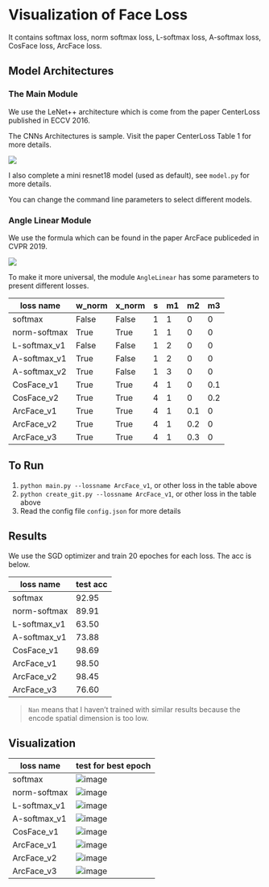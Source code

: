 # Visualization of Face Loss

It contains softmax loss, norm softmax loss, L-softmax loss, A-softmax loss, CosFace loss, ArcFace loss.

## Model Architectures

### The Main Module

We use the LeNet++ architecture which is come from the paper CenterLoss published in ECCV 2016.

The CNNs Architectures is sample. Visit the paper CenterLoss Table 1 for more details.

![](images/LeNet++.png)

I also complete a mini resnet18 model (used as default), see `model.py` for more details.

You can change the command line parameters to select different models.

### Angle Linear Module

We use the formula which can be found in the paper ArcFace publiceded in CVPR 2019. 

![](images/fusion_formula.svg)

<!-- $$L=-\frac{1}{N} \sum_{i=1}^{N} \log \frac{e^{s\left(\cos \left(m_{1} \theta_{y}+m_{2}\right)-m_{3}\right)}}{e^{s\left(\cos \left(m_{1} \theta_{y_{i}}+m_{2}\right)-m_{3}\right)}+\sum_{j=1, j \neq y_{i}}^{n} e^{s \cos \theta_{j}}}$$ -->

To make it more universal, the module `AngleLinear` has some parameters to present different losses.

| loss name    | w_norm | x_norm | s | m1 | m2  | m3 |
| ---------    | ------ | ------ | - | -- | --  | -- |
| softmax      | False  | False  | 1 | 1  | 0   | 0  |
| norm-softmax | True   | True   | 1 | 1  | 0   | 0  |
| L-softmax_v1 | False  | False  | 1 | 2  | 0   | 0  |
| A-softmax_v1 | True   | False  | 1 | 2  | 0   | 0  |
| A-softmax_v2 | True   | False  | 1 | 3  | 0   | 0  |
| CosFace_v1   | True   | True   | 4 | 1  | 0   | 0.1|
| CosFace_v2   | True   | True   | 4 | 1  | 0   | 0.2|
| ArcFace_v1   | True   | True   | 4 | 1  | 0.1 | 0  |
| ArcFace_v2   | True   | True   | 4 | 1  | 0.2 | 0  |
| ArcFace_v3   | True   | True   | 4 | 1  | 0.3 | 0  |

## To Run

1. `python main.py --lossname ArcFace_v1`, or other loss in the table above
2. `python create_git.py --lossname ArcFace_v1`, or other loss in the table above
3. Read the config file `config.json` for more details

## Results

We use the SGD optimizer and train 20 epoches for each loss. The acc is below.

| loss name    | test acc |
| ---------    | ------ |
| softmax      | 92.95 |
| norm-softmax | 89.91 |
| L-softmax_v1 | 63.50 |
| A-softmax_v1 | 73.88 |
| CosFace_v1   | 98.69 |
| ArcFace_v1   | 98.50 |
| ArcFace_v2   | 98.45 |
| ArcFace_v3   | 76.60 |

> `Nan` means that I haven’t trained with similar results because the encode spatial dimension is too low.

## Visualization


| loss name | test for best epoch |
| - | - |
| softmax | ![image](images/softmax_test_epoch_09.png) |
| norm-softmax | ![image](images/norm-softmax_test_epoch_06.png) |
| L-softmax_v1 | ![image](images/L-softmax_v1_test_epoch_02.png) |
| A-softmax_v1 | ![image](images/A-softmax_v1_test_epoch_01.png) |
| CosFace_v1   | ![image](images/CosFace_v1_test_epoch_19.png) |
| ArcFace_v1   | ![image](images/ArcFace_v1_test_epoch_16.png) |
| ArcFace_v2   | ![image](images/ArcFace_v2_test_epoch_17.png) |
| ArcFace_v3   | ![image](images/ArcFace_v3_test_epoch_04.png) |
